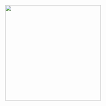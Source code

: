 <p align="center">
  <img src="[https://media.giphy.com/media/ASd0Ukj0y3qMM/giphy.gif](https://media3.giphy.com/media/v1.Y2lkPTc5MGI3NjExN3gwNzcxY2d6d2J1Z2dreXMyNTB1eTQwN2JtenZobzlqeWJyenZiaSZlcD12MV9pbnRlcm5hbF9naWZfYnlfaWQmY3Q9Zw/eHQ5BsgBIBIGI/giphy.gif)" width="300" />
</p>
